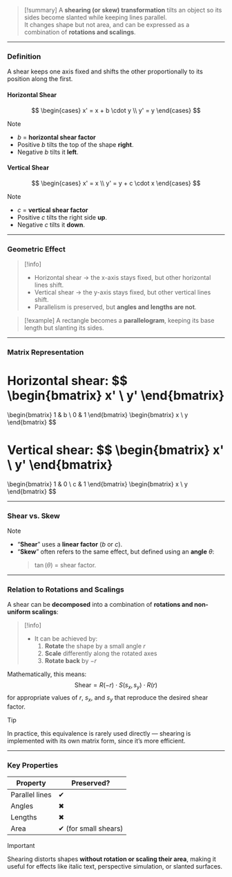 > [!summary]
A **shearing (or skew) transformation** tilts an object so its sides become slanted while keeping lines parallel.  
It changes shape but not area, and can be expressed as a combination of **rotations and scalings**.

---

### Definition

A shear keeps one axis fixed and shifts the other proportionally to its position along the first.

#### Horizontal Shear
$$
\begin{cases}
x' = x + b \cdot y \\
y' = y
\end{cases}
$$
> [!note]
> - $b$ = **horizontal shear factor**  
> - Positive $b$ tilts the top of the shape **right**.  
> - Negative $b$ tilts it **left**.

#### Vertical Shear
$$
\begin{cases}
x' = x \\
y' = y + c \cdot x
\end{cases}
$$
> [!note]
> - $c$ = **vertical shear factor**  
> - Positive $c$ tilts the right side **up**.  
> - Negative $c$ tilts it **down**.

---

### Geometric Effect

> [!info]
> - Horizontal shear → the x-axis stays fixed, but other horizontal lines shift.  
> - Vertical shear → the y-axis stays fixed, but other vertical lines shift.  
> - Parallelism is preserved, but **angles and lengths are not**.

> [!example]
> A rectangle becomes a **parallelogram**, keeping its base length but slanting its sides.

---

### Matrix Representation

Horizontal shear:
$$
\begin{bmatrix}
x' \\
y'
\end{bmatrix}
=
\begin{bmatrix}
1 & b \\
0 & 1
\end{bmatrix}
\begin{bmatrix}
x \\
y
\end{bmatrix}
$$

Vertical shear:
$$
\begin{bmatrix}
x' \\
y'
\end{bmatrix}
=
\begin{bmatrix}
1 & 0 \\
c & 1
\end{bmatrix}
\begin{bmatrix}
x \\
y
\end{bmatrix}
$$

---

### Shear vs. Skew

> [!note]
> - “**Shear**” uses a **linear factor** ($b$ or $c$).  
> - “**Skew**” often refers to the same effect, but defined using an **angle** $\theta$:  
>   > $\tan(\theta)$ = shear factor.

---

### Relation to Rotations and Scalings

A shear can be **decomposed** into a combination of **rotations and non-uniform scalings**:

> [!info]
> - It can be achieved by:
>   1. **Rotate** the shape by a small angle $r$  
>   2. **Scale** differently along the rotated axes  
>   3. **Rotate back** by $-r$

Mathematically, this means:
$$
\text{Shear} = R(-r) \cdot S(s_x, s_y) \cdot R(r)
$$
for appropriate values of $r$, $s_x$, and $s_y$ that reproduce the desired shear factor.

> [!tip]
> In practice, this equivalence is rarely used directly — shearing is implemented with its own matrix form, since it’s more efficient.

---

### Key Properties

| Property | Preserved? |
|-----------|-------------|
| Parallel lines | ✔ |
| Angles | ✖ |
| Lengths | ✖ |
| Area | ✔ (for small shears) |

> [!important]
> Shearing distorts shapes **without rotation or scaling their area**, making it useful for effects like italic text, perspective simulation, or slanted surfaces.

